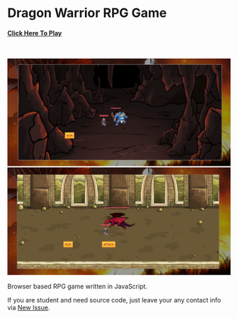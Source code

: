 # Dragon Warrior RPG Game
#### [Click Here To Play](https://dragonwarrior.netlify.app)
<br>

![Ogre Fight](screenshot2.PNG "Ogre Fight")
![Dragon Fight](screenshot1.PNG "Dragon Fight")


Browser based RPG game written in JavaScript.

If you are student and need source code, just leave your any contact info via [New Issue](https://github.com/deusbalatro/dragon_warrior/issues/new/choose).
